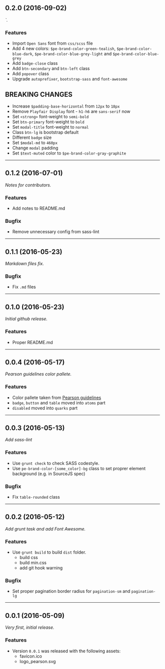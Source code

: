## 0.2.0 (2016-09-02)
_`._
### Features
* Import `Open Sans` font from `css/scss` file
* Add 4 new colors: `$pe-brand-color-green-tealish`, `$pe-brand-color-blue-dark`, `$pe-brand-color-blue-grey-light` and `$pe-brand-color-blue-grey`
* Add `badge-close` class
* Add `btn-secondary` and `btn-left` class
* Add `popover` class
* Upgrade  `autoprefixer`, `bootstrap-sass` and `font-awesome`
## BREAKING CHANGES
* Increase `$padding-base-horizontal` from `12px` to `18px`
* Remove `Playfair Display` font - `h1-h6` are `sans-serif` now
* Set `<strong>` font-weight to `semi-bold`
* Set `btn-primary` font-weight to `bold`
* Set `modal-title` font-weight to `normal`
* Class `btn-lg` is bootstrap default
* Different `badge` size
* Set `$modal-md` to `460px`
* Change `modal` padding
* Set `$text-muted` color to `$pe-brand-color-gray-graphite`
------

## 0.1.2 (2016-07-01)
_Notes for contributors._
### Features
* Add notes to README.md
### Bugfix
* Remove unnecessary config from sass-lint

------

## 0.1.1 (2016-05-23)
_Markdown files fix._
### Bugfix
* Fix `.md` files

------

## 0.1.0 (2016-05-23)
_Initial github release._
### Features
* Proper README.md

------

## 0.0.4 (2016-05-17)
_Pearson guidelines color pallete._
### Features
* Color pallete taken from [Pearson guidelines](https://brand.pearson.com/brand-toolkit/assets-templates.html)
* `badge`, `button` and `table` moved into `atoms` part
* `disabled` moved into `quarks` part

------

## 0.0.3 (2016-05-13)
_Add sass-lint_
### Features
* Use `grunt check` to check SASS codestyle.
* Use `pe-brand-color-[some_color]-bg` class to set proprer element background (e.g. in SourceJS spec)

### Bugfix
* Fix `table-rounded` class

------

## 0.0.2 (2016-05-12)
_Add grunt task and add Font Awesome._
### Features
* Use `grunt build` to build `dist` folder.
    * build css
    * build min.css
    * add git hook warning

### Bugfix
* Set proper pagination border radius for `pagination-sm` and `pagination-lg`

------

## 0.0.1 (2016-05-09)
_Very first, initial release._
### Features
* Version `0.0.1` was released with the following assets:
    * favicon.ico
    * logo_pearson.svg
